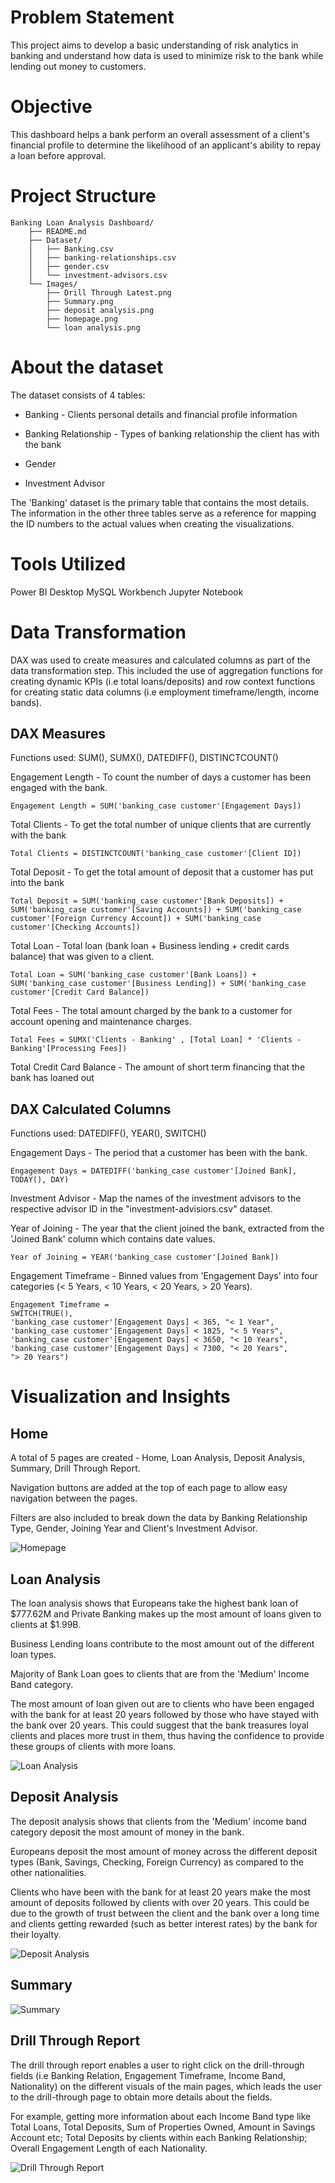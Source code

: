 # Problem Statement
This project aims to develop a basic understanding of risk analytics in banking and understand how data is used to minimize risk to the bank while lending out money to customers. 

# Objective 
This dashboard helps a bank perform an overall assessment of a client's financial profile to determine the likelihood of an applicant's ability to repay a loan before approval.

# Project Structure
```
Banking Loan Analysis Dashboard/
    ├── README.md
    ├── Dataset/
    │   ├── Banking.csv
    │   ├── banking-relationships.csv
    │   ├── gender.csv
    │   └── investment-advisors.csv
    └── Images/
        ├── Drill Through Latest.png
        ├── Summary.png
        ├── deposit analysis.png
        ├── homepage.png
        └── loan analysis.png
```

# About the dataset
The dataset consists of 4 tables: <br>

* Banking - Clients personal details and financial profile information <br>

* Banking Relationship - Types of banking relationship the client has with the bank <br>

* Gender <br>

* Investment Advisor <br>

The 'Banking' dataset is the primary table that contains the most details. The information in the other three tables serve as a reference for mapping the ID numbers to the actual values when creating the visualizations. 

# Tools Utilized
Power BI Desktop
MySQL Workbench
Jupyter Notebook

# Data Transformation
DAX was used to create measures and calculated columns as part of the data transformation step. This included the use of aggregation functions for creating dynamic KPIs (i.e total loans/deposits) and row context functions for creating static data columns (i.e employment timeframe/length, income bands).

## DAX Measures
Functions used: SUM(), SUMX(), DATEDIFF(), DISTINCTCOUNT() <br>

Engagement Length - To count the number of days a customer has been engaged with the bank.
```dax
Engagement Length = SUM('banking_case customer'[Engagement Days])
```

Total Clients - To get the total number of unique clients that are currently with the bank
```dax
Total Clients = DISTINCTCOUNT('banking_case customer'[Client ID])
```

Total Deposit - To get the total amount of deposit that a customer has put into the bank 
```dax
Total Deposit = SUM('banking_case customer'[Bank Deposits]) + SUM('banking_case customer'[Saving Accounts]) + SUM('banking_case customer'[Foreign Currency Account]) + SUM('banking_case customer'[Checking Accounts])
```

Total Loan -  Total loan (bank loan + Business lending + credit cards balance) that was given to a client.
```dax
Total Loan = SUM('banking_case customer'[Bank Loans]) + SUM('banking_case customer'[Business Lending]) + SUM('banking_case customer'[Credit Card Balance])
```

Total Fees - The total amount charged by the bank to a customer for account opening and maintenance charges.
```dax
Total Fees = SUMX('Clients - Banking' , [Total Loan] * 'Clients - Banking'[Processing Fees])
```
<!--- SUMX performs a row-by-row calculation to compute the fee for each client then adds up all the fees into a single totalled value --->

Total Credit Card Balance - The amount of short term financing that the bank has loaned out


## DAX Calculated Columns
Functions used: DATEDIFF(), YEAR(), SWITCH() <br>

Engagement Days - The period that a customer has been with the bank.
```dax
Engagement Days = DATEDIFF('banking_case customer'[Joined Bank], TODAY(), DAY)
```

Investment Advisor - Map the names of the investment advisors to the respective advisor ID in the "investment-advisiors.csv" dataset.

Year of Joining - The year that the client joined the bank, extracted from the 'Joined Bank' column which contains date values.
```dax
Year of Joining = YEAR('banking_case customer'[Joined Bank])
```

Engagement Timeframe - Binned values from 'Engagement Days' into four categories (< 5 Years, < 10 Years, < 20 Years, > 20 Years).
```dax
Engagement Timeframe = 
SWITCH(TRUE(),
'banking_case customer'[Engagement Days] < 365, "< 1 Year",
'banking_case customer'[Engagement Days] < 1825, "< 5 Years",
'banking_case customer'[Engagement Days] < 3650, "< 10 Years",
'banking_case customer'[Engagement Days] < 7300, "< 20 Years",
"> 20 Years")
```

# Visualization and Insights

## Home
A total of 5 pages are created - Home, Loan Analysis, Deposit Analysis, Summary, Drill Through Report. <br>

Navigation buttons are added at the top of each page to allow easy navigation between the pages. <br>

Filters are also included to break down the data by Banking Relationship Type, Gender, Joining Year and Client's Investment Advisor. <br>

![Homepage](https://github.com/bayyangjie/Banking-Loans-Analysis/blob/main/Images/home.png)

## Loan Analysis
The loan analysis shows that Europeans take the highest bank loan of $777.62M and Private Banking makes up the most amount of loans given to clients at $1.99B. 

Business Lending loans contribute to the most amount out of the different loan types.  

Majority of Bank Loan goes to clients that are from the 'Medium' Income Band category.

The most amount of loan given out are to clients who have been engaged with the bank for at least 20 years followed by those who have stayed with the bank over 20 years. This could suggest that the bank treasures loyal clients and places more trust in them, thus having the confidence to provide these groups of clients with more loans.

![Loan Analysis](https://github.com/bayyangjie/Banking-Loans-Analysis/blob/main/Images/loan_analysis.png)

## Deposit Analysis
The deposit analysis shows that clients from the 'Medium' income band category deposit the most amount of money in the bank.

Europeans deposit the most amount of money across the different deposit types (Bank, Savings, Checking, Foreign Currency) as compared to the other nationalities.

Clients who have been with the bank for at least 20 years make the most amount of deposits followed by clients with over 20 years. This could be due to the growth of trust between the client and the bank over a long time and clients getting rewarded (such as better interest rates) by the bank for their loyalty.

![Deposit Analysis](https://github.com/bayyangjie/Banking-Loans-Analysis/blob/main/Images/deposit_analysis.png)

## Summary
![Summary](https://github.com/bayyangjie/Banking-Loans-Analysis/blob/main/Images/Summary.png)

## Drill Through Report
The drill through report enables a user to right click on the drill-through fields (i.e Banking Relation, Engagement Timeframe, Income Band, Nationality) on the different visuals of the main pages, which leads the user to the drill-through page to obtain more details about the fields. <br>

For example, getting more information about each Income Band type like Total Loans, Total Deposits, Sum of Properties Owned, Amount in Savings Account etc; Total Deposits by clients within each Banking Relationship; Overall Engagement Length of each Nationality. <br>

![Drill Through Report](https://github.com/bayyangjie/Banking-Loans-Analysis/blob/main/Images/drill_through.gif)


